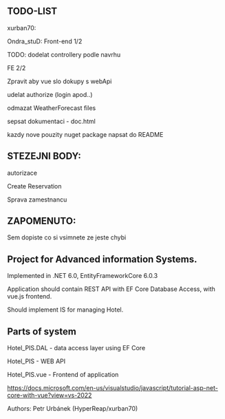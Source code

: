 ## TODO-LIST

xurban70:

Ondra_stuD: Front-end 1/2


TODO: dodelat controllery podle navrhu

FE 2/2

Zpravit aby vue slo dokupy s webApi

udelat authorize (login apod..)

odmazat WeatherForecast files

sepsat dokumentaci - doc.html

kazdy nove pouzity nuget package napsat do README


## STEZEJNI BODY:
 autorizace

 Create Reservation

 Sprava zamestnancu

## ZAPOMENUTO:
Sem dopiste co si vsimnete ze jeste chybi


## Project for Advanced information Systems.

Implemented in .NET 6.0, EntityFrameworkCore 6.0.3

Application should contain REST API with EF Core Database Access, with vue.js frontend.

Should implement IS for managing Hotel.

## Parts of system

Hotel_PIS.DAL	- data access layer using EF Core

Hotel_PIS		- WEB API

Hotel_PIS.vue	- Frontend of application

https://docs.microsoft.com/en-us/visualstudio/javascript/tutorial-asp-net-core-with-vue?view=vs-2022

Authors: Petr Urbánek (HyperReap/xurban70)
